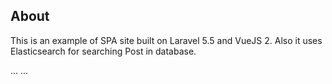 ## About

This is an example of SPA site built on Laravel 5.5 and VueJS 2. Also it uses Elasticsearch for searching Post in database.

...
...
